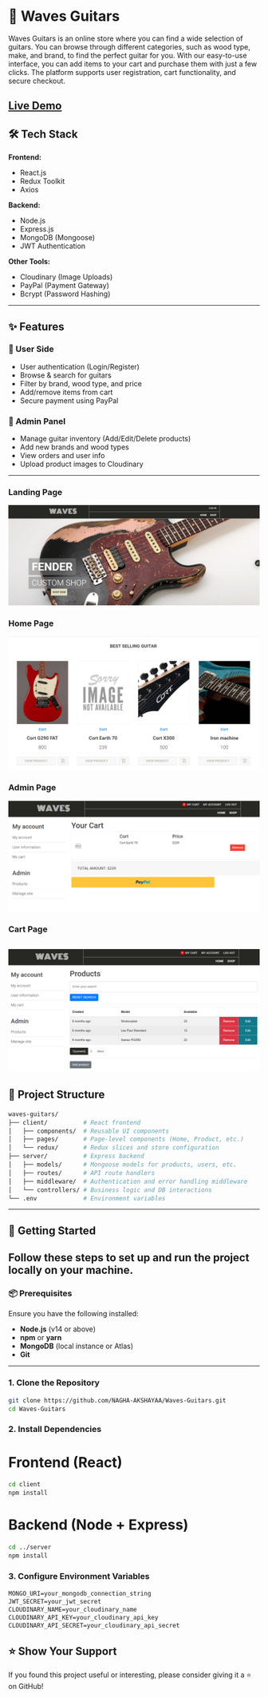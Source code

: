 # 🎸 Waves Guitars
Waves Guitars is an online store where you can find a wide selection of guitars. 
You can browse through different categories, such as wood type, make, and brand, to find the perfect guitar for you. 
With our easy-to-use interface, you can add items to your cart and purchase them with just a few clicks.
The platform supports user registration, cart functionality, and secure checkout.

[Live Demo](https://waves-webapp-tau.vercel.app/)
---
## 🛠️ Tech Stack

**Frontend:**
- React.js
- Redux Toolkit
- Axios

**Backend:**
- Node.js
- Express.js
- MongoDB (Mongoose)
- JWT Authentication

**Other Tools:**
- Cloudinary (Image Uploads)
- PayPal (Payment Gateway)
- Bcrypt (Password Hashing)
---
## ✨ Features

### 👤 User Side
- User authentication (Login/Register)
- Browse & search for guitars
- Filter by brand, wood type, and price
- Add/remove items from cart
- Secure payment using PayPal

### 🔧 Admin Panel
- Manage guitar inventory (Add/Edit/Delete products)
- Add new brands and wood types
- View orders and user info
- Upload product images to Cloudinary
---
### Landing Page
![Home Page](waves1.png)

### Home Page
![Home Page](waves2.png)

### Admin Page
![Admin Panel](waves3.png)

### Cart Page
![Cart Page](waves4.png)
---
## 📁 Project Structure
```bash
waves-guitars/
├── client/          # React frontend
│   ├── components/  # Reusable UI components
│   ├── pages/       # Page-level components (Home, Product, etc.)
│   └── redux/       # Redux slices and store configuration
├── server/          # Express backend
│   ├── models/      # Mongoose models for products, users, etc.
│   ├── routes/      # API route handlers
│   ├── middleware/  # Authentication and error handling middleware
│   └── controllers/ # Business logic and DB interactions
└── .env             # Environment variables
```
---
## 🚀 Getting Started
Follow these steps to set up and run the project locally on your machine.
---
### 📦 Prerequisites

Ensure you have the following installed:

- **Node.js** (v14 or above)
- **npm** or **yarn**
- **MongoDB** (local instance or Atlas)
- **Git**

---

### 1. Clone the Repository

```bash
git clone https://github.com/NAGHA-AKSHAYAA/Waves-Guitars.git
cd Waves-Guitars
```

### 2. Install Dependencies
# Frontend (React)
```bash
cd client
npm install
```
# Backend (Node + Express)
```bash
cd ../server
npm install
```
### 3. Configure Environment Variables
```env
MONGO_URI=your_mongodb_connection_string
JWT_SECRET=your_jwt_secret
CLOUDINARY_NAME=your_cloudinary_name
CLOUDINARY_API_KEY=your_cloudinary_api_key
CLOUDINARY_API_SECRET=your_cloudinary_api_secret
```
## ⭐️ Show Your Support

If you found this project useful or interesting, please consider giving it a ⭐️ on GitHub!



